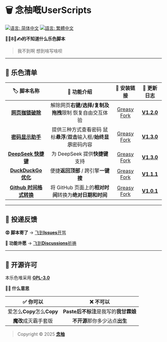 # 🗑️ 念柚嘅UserScripts

[![语言: 简体中文](https://img.shields.io/badge/语言-简体中文-007AFF?style=for-the-badge&logo=language&logoColor=white)](.) [![語言: 繁體中文](https://img.shields.io/badge/語言-繁體中文-8E8E93?style=for-the-badge&logo=language&logoColor=white)](https://github.com/MiPoNianYou/UserScripts/blob/main/READMETW.md)

**🦐🐔8⃣️✍️的不知道什么乐色脚本**

> 我不到啊 想到啥写啥呗

---

## 💩 乐色清单

| 🏷️ 脚本名称 | 🔧 功能介绍 | 🔗 安装链接 | 📝 更新日志 |
| :-: | :-: | :-: | :-: |
| [**网页枷锁破除**](https://github.com/MiPoNianYou/UserScripts/blob/main/Introductions/UniversalWebLiberatorIntroduction.md) | 解除网页**右键/选择/复制及拖拽**限制 恢复自由交互体验 | [Greasy Fork](https://greasyfork.org/scripts/532010) | [**V1.2.0**](https://github.com/MiPoNianYou/UserScripts/blob/main/UpdateLogs/UniversalWebLiberatorUpdateLog.md) |
| [**密码显示助手**](https://github.com/MiPoNianYou/UserScripts/blob/main/Introductions/PasswordRevealerIntroduction.md) | 提供三种方式查看密码 鼠标**悬浮**/**双击**输入框/**始终显示**密码内容 | [Greasy Fork](https://greasyfork.org/scripts/532524) | [**V1.3.0**](https://github.com/MiPoNianYou/UserScripts/blob/main/UpdateLogs/PasswordRevealerUpdateLog.md) |
| [**DeepSeek 快捷键**](https://github.com/MiPoNianYou/UserScripts/blob/main/Introductions/DeepSeekShortcutsIntroduction.md) | 为 DeepSeek 提供**快捷键**支持 | [Greasy Fork](https://greasyfork.org/scripts/532221) | [**V1.3.0**](https://github.com/MiPoNianYou/UserScripts/blob/main/UpdateLogs/DeepSeekShortcutsUpdateLog.md) |
| [**DuckDuckGo 优化**](https://github.com/MiPoNianYou/UserScripts/blob/main/Introductions/DuckDuckGoOptimizationIntroduction.md) | 便捷**返回顶部** / 跨引擎**一键搜** | [Greasy Fork](https://greasyfork.org/scripts/532614) | [**V1.1.1**](https://github.com/MiPoNianYou/UserScripts/blob/main/UpdateLogs/DuckDuckGoOptimizationUpdateLog.md) |
| [**Github 时间格式转换**](https://github.com/MiPoNianYou/UserScripts/blob/main/Introductions/GithubTimeFormatConverterIntroduction.md) | 将 GitHub 页面上的**相对时间**转换为**绝对日期和时间** | [Greasy Fork](https://greasyfork.org/scripts/533903) | [**V1.0.1**](https://github.com/MiPoNianYou/UserScripts/blob/main/UpdateLogs/GithubTimeFormatConverterUpdateLog.md) |

---

## 📮 投递反馈

**😡 脚本寄了** → [飞到**Issues**开骂](https://github.com/MiPoNianYou/UserScripts/issues)

**🌠 功能许愿** → [飞到**Discussions**祈祷](https://github.com/MiPoNianYou/UserScripts/discussions)

---

## 📜 开源许可

本乐色堆采用 [**GPL-3.0**](https://github.com/MiPoNianYou/UserScripts/blob/main/LICENSE)

**🙋🏻 什么意思**

| **✅ 你可以** | **❌ 不可以** |
| :-: | :-: |
| 爱怎么**Copy**怎么**Copy** | **Paste后不标注**是我写的**我甘霖娘** |
| **魔改**成灭霸手套版 | **不开源**那你多少沾点**出生** |

> Copyright © 2025 [**念柚**](https://github.com/MiPoNianYou)

<!-- ？布什隔门 你连这玩意都要看Code/Raw啊？ -->
